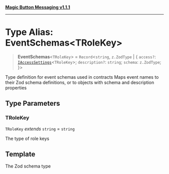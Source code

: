 [**Magic Button Messaging v1.1.1**](../README.md)

***

# Type Alias: EventSchemas\<TRoleKey\>

> **EventSchemas**\<`TRoleKey`\> = `Record`\<`string`, `z.ZodType` \| \{ `access?`: [`IAccessSettings`](../interfaces/IAccessSettings.md)\<`TRoleKey`\>; `description?`: `string`; `schema`: `z.ZodType`; \}\>

Type definition for event schemas used in contracts
Maps event names to their Zod schema definitions,
or to objects with schema and description properties

## Type Parameters

### TRoleKey

`TRoleKey` *extends* `string` = `string`

The type of role keys

## Template

The Zod schema type
